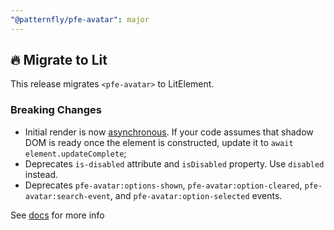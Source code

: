 ```yaml
---
"@patternfly/pfe-avatar": major
---
```


## 🔥 Migrate to Lit

This release migrates `<pfe-avatar>` to LitElement.

### Breaking Changes
- Initial render is now [asynchronous](https://lit.dev/docs/components/lifecycle/#reactive-update-cycle).
  If your code assumes that shadow DOM is ready once the element is constructed, update it to `await element.updateComplete`;
- Deprecates `is-disabled` attribute and `isDisabled` property. Use `disabled` instead.
- Deprecates `pfe-avatar:options-shown`, `pfe-avatar:option-cleared`, `pfe-avatar:search-event`, and `pfe-avatar:option-selected` events.

See [docs](https://patternflyelements.org/components/avatar/) for more info
